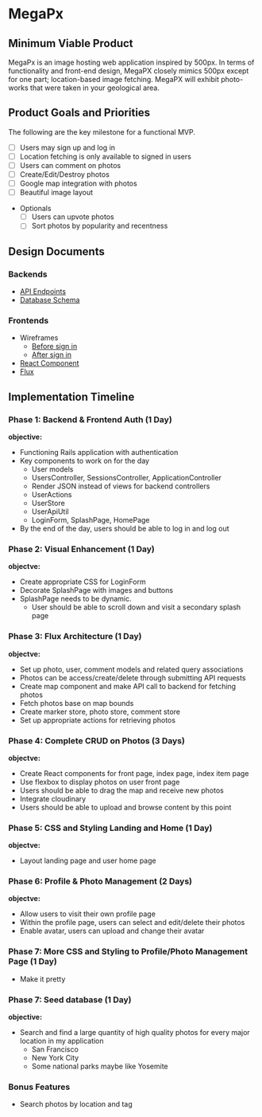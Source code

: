 # MegaPx

## Minimum Viable Product
MegaPx is an image hosting web application inspired by 500px. In terms of functionality and front-end design, MegaPX closely mimics 500px except for one part; location-based image fetching. MegaPX will exhibit photo-works that were taken in your geological area.

## Product Goals and Priorities
The following are the key milestone for a functional MVP.
- [ ] Users may sign up and log in
- [ ] Location fetching is only available to signed in users
- [ ] Users can comment on photos
- [ ] Create/Edit/Destroy photos
- [ ] Google map integration with photos
- [ ] Beautiful image layout
- Optionals
  - [ ] Users can upvote photos
  - [ ] Sort photos by popularity and recentness

## Design Documents
### Backends
* [API Endpoints][api-endpoints]
* [Database Schema][schema]

### Frontends
* Wireframes
  * [Before sign in][views-before-sign-in]
  * [After sign in][views_after_sign-in]
* [React Component][components]
* [Flux][flux-cycle]

[views-before-sign-in]: ./docs/views-before-sign-in.md
[views_after_sign-in]: ./docs/views-after-sign-in.md
[api-endpoints]: ./docs/api-endpoints.md
[components]: ./docs/components.md
[schema]: ./docs/schema.md
[flux-cycle]: ./docs/flux-cycles.md

## Implementation Timeline

### Phase 1: Backend & Frontend Auth (1 Day)
**objective:**
- Functioning Rails application with authentication
- Key components to work on for the day
  - User models
  - UsersController, SessionsController, ApplicationController
  - Render JSON instead of views for backend controllers
  - UserActions
  - UserStore
  - UserApiUtil
  - LoginForm, SplashPage, HomePage
- By the end of the day, users should be able to log in and log out

### Phase 2: Visual Enhancement (1 Day)
**objectve:**
- Create appropriate CSS for LoginForm
- Decorate SplashPage with images and buttons
- SplashPage needs to be dynamic.
  - User should be able to scroll down and visit a secondary splash page

### Phase 3: Flux Architecture (1 Day)
**objectve:**
- Set up photo, user, comment models and related query associations
- Photos can be access/create/delete through submitting API requests
- Create map component and make API call to backend for fetching photos
- Fetch photos base on map bounds
- Create marker store, photo store, comment store
- Set up appropriate actions for retrieving photos

### Phase 4: Complete CRUD on Photos (3 Days)
**objectve:**
- Create React components for front page, index page, index item page
- Use flexbox to display photos on user front page
- Users should be able to drag the map and receive new photos
- Integrate cloudinary
- Users should be able to upload and browse content by this point

### Phase 5: CSS and Styling Landing and Home (1 Day)
**objectve:**
- Layout landing page and user home page

### Phase 6: Profile & Photo Management (2 Days)
**objectve:**
- Allow users to visit their own profile page
- Within the profile page, users can select and edit/delete their photos
- Enable avatar, users can upload and change their avatar

### Phase 7: More CSS and Styling to Profile/Photo Management Page (1 Day)
- Make it pretty

### Phase 7: Seed database (1 Day)
**objective:**
- Search and find a large quantity of high quality photos for every major
location in my application
  - San Francisco
  - New York City
  - Some national parks maybe like Yosemite

### Bonus Features
- Search photos by location and tag
